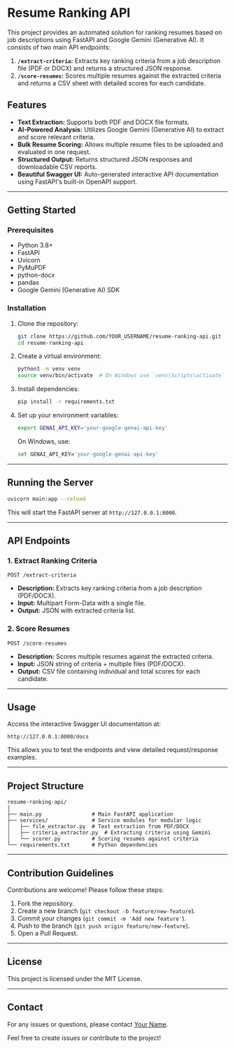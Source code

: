 # Resume Ranking API

This project provides an automated solution for ranking resumes based on job descriptions using FastAPI and Google Gemini (Generative AI). It consists of two main API endpoints:

1. **`/extract-criteria`:** Extracts key ranking criteria from a job description file (PDF or DOCX) and returns a structured JSON response.
2. **`/score-resumes`:** Scores multiple resumes against the extracted criteria and returns a CSV sheet with detailed scores for each candidate.

## Features
- **Text Extraction:** Supports both PDF and DOCX file formats.
- **AI-Powered Analysis:** Utilizes Google Gemini (Generative AI) to extract and score relevant criteria.
- **Bulk Resume Scoring:** Allows multiple resume files to be uploaded and evaluated in one request.
- **Structured Output:** Returns structured JSON responses and downloadable CSV reports.
- **Beautiful Swagger UI:** Auto-generated interactive API documentation using FastAPI's built-in OpenAPI support.

---

## Getting Started
### Prerequisites
- Python 3.8+
- FastAPI
- Uvicorn
- PyMuPDF
- python-docx
- pandas
- Google Gemini (Generative AI) SDK

### Installation
1. Clone the repository:
    ```sh
    git clone https://github.com/YOUR_USERNAME/resume-ranking-api.git
    cd resume-ranking-api
    ```

2. Create a virtual environment:
    ```sh
    python3 -m venv venv
    source venv/bin/activate  # On Windows use `venv\Scripts\activate`
    ```

3. Install dependencies:
    ```sh
    pip install -r requirements.txt
    ```

4. Set up your environment variables:
    ```sh
    export GENAI_API_KEY='your-google-genai-api-key'
    ```
    On Windows, use:
    ```sh
    set GENAI_API_KEY='your-google-genai-api-key'
    ```

---

## Running the Server
```sh
uvicorn main:app --reload
```
This will start the FastAPI server at `http://127.0.0.1:8000`.

---

## API Endpoints
### 1. Extract Ranking Criteria
```
POST /extract-criteria
```
- **Description:** Extracts key ranking criteria from a job description (PDF/DOCX).
- **Input:** Multipart Form-Data with a single file.
- **Output:** JSON with extracted criteria list.

### 2. Score Resumes
```
POST /score-resumes
```
- **Description:** Scores multiple resumes against the extracted criteria.
- **Input:** JSON string of criteria + multiple files (PDF/DOCX).
- **Output:** CSV file containing individual and total scores for each candidate.

---

## Usage
Access the interactive Swagger UI documentation at:
```
http://127.0.0.1:8000/docs
```
This allows you to test the endpoints and view detailed request/response examples.

---

## Project Structure
```
resume-ranking-api/
│
├── main.py                # Main FastAPI application
├── services/              # Service modules for modular logic
│   ├── file_extractor.py  # Text extraction from PDF/DOCX
│   ├── criteria_extractor.py  # Extracting criteria using Gemini
│   └── scorer.py          # Scoring resumes against criteria
└── requirements.txt       # Python dependencies
```

---

## Contribution Guidelines
Contributions are welcome! Please follow these steps:
1. Fork the repository.
2. Create a new branch (`git checkout -b feature/new-feature`).
3. Commit your changes (`git commit -m 'Add new feature'`).
4. Push to the branch (`git push origin feature/new-feature`).
5. Open a Pull Request.

---

## License
This project is licensed under the MIT License.

---

## Contact
For any issues or questions, please contact [Your Name](mailto:your.email@example.com).

Feel free to create issues or contribute to the project!
